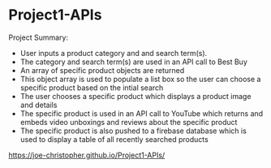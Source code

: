 # Project1-APIs
Project Summary:
- User inputs a product category and and search term(s).  
- The category and search term(s) are used in an API call to Best Buy
- An array of specific product objects are returned
- This object array is used to populate a list box so the user can choose a specific product based on the intial search
- The user chooses a specific product which displays a product image and details
- The specific product is used in an API call to YouTube which returns and embeds video unboxings and reviews about the specific product
- The specific product is also pushed to a firebase database which is used to display a table of all recently searched products


https://joe-christopher.github.io/Project1-APIs/


